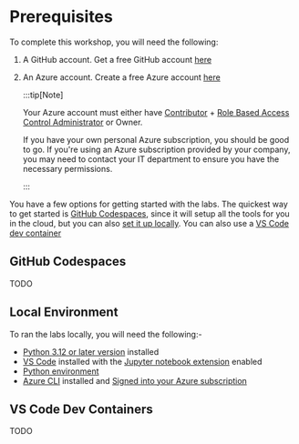 # Prerequisites

To complete this workshop, you will need the following:

1. A GitHub account. Get a free GitHub account [here](https://github.com/)
1. An Azure account. Create a free Azure account [here](https://azure.microsoft.com/free/)

    :::tip[Note]

    Your Azure account must either have [Contributor](https://learn.microsoft.com/azure/role-based-access-control/built-in-roles/privileged#contributor) + [Role Based Access Control Administrator](https://learn.microsoft.com/azure/role-based-access-control/built-in-roles/privileged#role-based-access-control-administrator) or Owner.

    If you have your own personal Azure subscription, you should be good to go. If you're using an Azure subscription provided by your company, you may need to contact your IT department to ensure you have the necessary permissions.

    :::


You have a few options for getting started with the labs. The quickest way to get started is [GitHub Codespaces](#github-codespaces), since it will setup all the tools for you in the cloud, but you can also [set it up locally](#local-environment). You can also use a [VS Code dev container](#vs-code-dev-containers)

## GitHub Codespaces

TODO

## Local Environment  

To ran the labs locally, you will need the following:-

* [Python 3.12 or later version](https://www.python.org/) installed
* [VS Code](https://code.visualstudio.com/) installed with the [Jupyter notebook extension](https://marketplace.visualstudio.com/items?itemName=ms-toolsai.jupyter) enabled
* [Python environment](https://code.visualstudio.com/docs/python/environments#_creating-environments)
* [Azure CLI](https://learn.microsoft.com/cli/azure/install-azure-cli) installed and [Signed into your Azure subscription](https://learn.microsoft.com/cli/azure/authenticate-azure-cli-interactively)

## VS Code Dev Containers

TODO